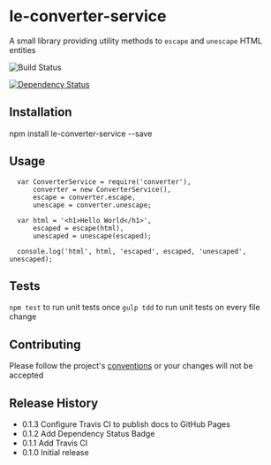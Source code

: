 le-converter-service
=========

A small library providing utility methods to `escape` and `unescape` HTML entities

![Build Status](https://api.travis-ci.org/castle-dev/le-converter-service.svg?branch=develop "Build Status")

[![Dependency Status](https://david-dm.org/castle-dev/le-converter-service.svg)](https://david-dm.org/castle-dev/le-converter-service)

## Installation

  npm install le-converter-service --save

## Usage

```
  var ConverterService = require('converter'),
      converter = new ConverterService(),
      escape = converter.escape,
      unescape = converter.unescape;

  var html = '<h1>Hello World</h1>',
      escaped = escape(html),
      unescaped = unescape(escaped);

  console.log('html', html, 'escaped', escaped, 'unescaped', unescaped);
```

## Tests

  `npm test` to run unit tests once
  `gulp tdd` to run unit tests on every file change

## Contributing

Please follow the project's [conventions](https://github.com/castle-dev/le-converter-service/blob/master/CONTRIBUTING.md) or your changes will not be accepted

## Release History

* 0.1.3 Configure Travis CI to publish docs to GitHub Pages
* 0.1.2 Add Dependency Status Badge
* 0.1.1 Add Travis CI
* 0.1.0 Initial release
